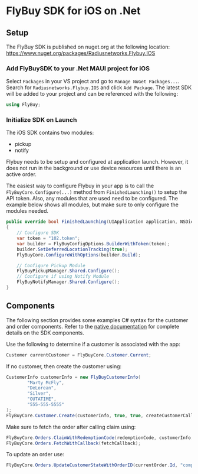 # FlyBuy SDK for iOS on .Net

## Setup

The FlyBuy SDK is published on nuget.org at the following location: https://www.nuget.org/packages/Radiusnetworks.Flybuy.IOS

### Add FlyBuySDK to your .Net MAUI project for iOS

Select `Packages` in your VS project and go to `Manage NuGet Packages...`. Search for `Radiusnetworks.Flybuy.IOS` and click `Add Package`. The latest SDK will be added to your project and can be referenced with the following:
```csharp
using FlyBuy;
```

### Initialize SDK on Launch

The iOS SDK contains two modules:

 * pickup
 * notify

Flybuy needs to be setup and configured at application launch. However, it does not run in the background or use device resources until there is an active order.

The easiest way to configure Flybuy in your app is to call the `FlyBuyCore.Configure(...)` method from `FinishedLaunching()` to setup the API token. Also, any modules that are used need to be configured. The example below shows all modules, but make sure to only configure the modules needed.

```csharp
public override bool FinishedLaunching(UIApplication application, NSDictionary launchOptions)
{
    // Configure SDK
    var token = "102.token";
    var builder = FlyBuyConfigOptions.BuilderWithToken(token);
    builder.SetDeferredLocationTracking(true);
    FlyBuyCore.ConfigureWithOptions(builder.Build);

    // Configure Pickup Module
    FlyBuyPickupManager.Shared.Configure();
    // Configure if using Notify Module
    FlyBuyNotifyManager.Shared.Configure();
}
```

## Components

The following section provides some examples C# syntax for the customer and order components. Refer to the [native documentation](https://www.radiusnetworks.com/developers/flybuy/#/sdk-2.0/customer) for complete details on the SDK components.

Use the following to determine if a customer is associated with the app:
```csharp
Customer currentCustomer = FlyBuyCore.Customer.Current;
```

If no customer, then create the customer using:
```csharp
CustomerInfo customerInfo = new FlyBuyCustomerInfo(
        "Marty McFly",
        "DeLorean",
        "Silver",
        "OUTATIME",
        "555-555-5555"
);
FlyBuyCore.Customer.Create(customerInfo, true, true, createCustomerCallback);
```

Make sure to fetch the order after calling claim using:
```csharp
FlyBuyCore.Orders.ClaimWithRedemptionCode(redemptionCode, customerInfo, null, claimCallback);
FlyBuyCore.Orders.FetchWithCallback(fetchCallback);

```

To update an order use:
```csharp
FlyBuyCore.Orders.UpdateCustomerStateWithOrderID(currentOrder.Id, "completed", completeOrderCallback);
```


